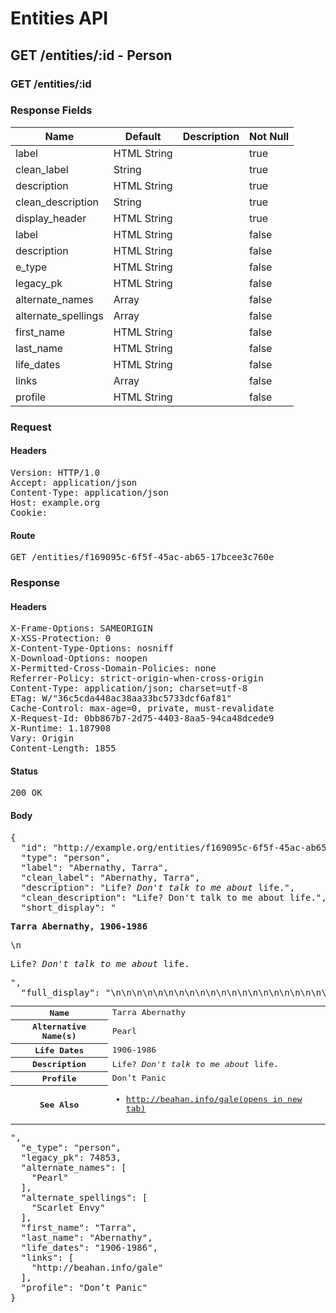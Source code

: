 # Entities API



## GET /entities/:id - Person

### GET /entities/:id

### Response Fields

| Name | Default | Description | Not Null |
|------|---------|-------------|----------|
| label | HTML String |  | true |
| clean_label | String |  | true |
| description | HTML String |  | true |
| clean_description | String |  | true |
| display_header | HTML String |  | true |
| label | HTML String |  | false |
| description | HTML String |  | false |
| e_type | HTML String |  | false |
| legacy_pk | HTML String |  | false |
| alternate_names | Array |  | false |
| alternate_spellings | Array |  | false |
| first_name | HTML String |  | false |
| last_name | HTML String |  | false |
| life_dates | HTML String |  | false |
| links | Array |  | false |
| profile | HTML String |  | false |

### Request

#### Headers

<pre>Version: HTTP/1.0
Accept: application/json
Content-Type: application/json
Host: example.org
Cookie: </pre>

#### Route

<pre>GET /entities/f169095c-6f5f-45ac-ab65-17bcee3c760e</pre>

### Response

#### Headers

<pre>X-Frame-Options: SAMEORIGIN
X-XSS-Protection: 0
X-Content-Type-Options: nosniff
X-Download-Options: noopen
X-Permitted-Cross-Domain-Policies: none
Referrer-Policy: strict-origin-when-cross-origin
Content-Type: application/json; charset=utf-8
ETag: W/&quot;36c5cda448ac38aa33bc5733dcf6af81&quot;
Cache-Control: max-age=0, private, must-revalidate
X-Request-Id: 0bb867b7-2d75-4403-8aa5-94ca48dcede9
X-Runtime: 1.187908
Vary: Origin
Content-Length: 1855</pre>

#### Status

<pre>200 OK</pre>

#### Body

<pre>{
  "id": "http://example.org/entities/f169095c-6f5f-45ac-ab65-17bcee3c760e",
  "type": "person",
  "label": "Abernathy, Tarra",
  "clean_label": "Abernathy, Tarra",
  "description": "Life? <i>Don't talk to me about</i> life.",
  "clean_description": "Life? Don't talk to me about life.",
  "short_display": "<section><p><strong>Tarra Abernathy, 1906-1986</strong></p>\n<p>Life? <i>Don't talk to me about</i> life.</p></section>",
  "full_display": "<table>\n<tr>\n<th scope=\"row\">Name</th>\n<td>Tarra Abernathy</td>\n</tr>\n<tr>\n<th scope=\"row\">Alternative Name(s)</th>\n<td>Pearl</td>\n</tr>\n<tr>\n<th scope=\"row\">Life Dates</th>\n<td>1906-1986</td>\n</tr>\n<tr>\n<th scope=\"row\">Description</th>\n<td>Life? <i>Don't talk to me about</i> life.</td>\n</tr>\n<tr>\n<th scope=\"row\">Profile</th>\n<td>Don’t Panic</td>\n</tr>\n<tr>\n<th scope=\"row\">See Also</th>\n<td><ul><li><a href=\"http://beahan.info/gale\" target=\"_blank\" rel=\"noopener\">http://beahan.info/gale<span>(opens in new tab)</span></a></li></ul></td>\n</tr>\n</table>",
  "e_type": "person",
  "legacy_pk": 74853,
  "alternate_names": [
    "Pearl"
  ],
  "alternate_spellings": [
    "Scarlet Envy"
  ],
  "first_name": "Tarra",
  "last_name": "Abernathy",
  "life_dates": "1906-1986",
  "links": [
    "http://beahan.info/gale"
  ],
  "profile": "Don’t Panic"
}</pre>
